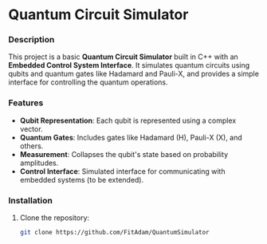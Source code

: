 # Quantum Circuit Simulator

### Description
This project is a basic **Quantum Circuit Simulator** built in C++ with an **Embedded Control System Interface**. It simulates quantum circuits using qubits and quantum gates like Hadamard and Pauli-X, and provides a simple interface for controlling the quantum operations.

### Features
- **Qubit Representation**: Each qubit is represented using a complex vector.
- **Quantum Gates**: Includes gates like Hadamard (H), Pauli-X (X), and others.
- **Measurement**: Collapses the qubit's state based on probability amplitudes.
- **Control Interface**: Simulated interface for communicating with embedded systems (to be extended).
  
### Installation

1. Clone the repository:
   ```bash
   git clone https://github.com/FitAdam/QuantumSimulator
